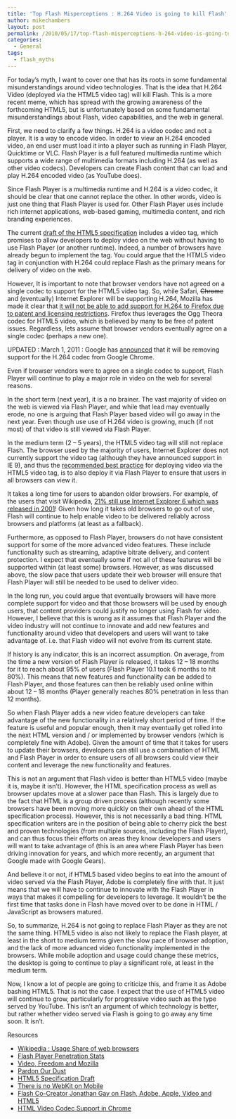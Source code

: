 ```yaml
---
title: 'Top Flash Misperceptions : H.264 Video is going to kill Flash'
author: mikechambers
layout: post
permalink: /2010/05/17/top-flash-misperceptions-h-264-video-is-going-to-kill-flash/
categories:
  - General
tags:
  - flash_myths
---
```



For today&#8217;s myth, I want to cover one that has its roots in some fundamental misunderstandings around video technologies. That is the idea that H.264 Video (deployed via the HTML5 video tag) will kill Flash. This is a more recent meme, which has spread with the growing awareness of the forthcoming HTML5, but is unfortunately based on some fundamental misunderstandings about Flash, video capabilities, and the web in general.  
<!--more-->
  
First, we need to clarify a few things. H.264 is a video codec and not a player. It is a way to encode video. In order to view an H.264 encoded video, an end user must load it into a player such as running in Flash Player, Quicktime or VLC. Flash Player is a full featured multimedia runtime which supports a wide range of multimedia formats including H.264 (as well as other video codecs). Developers can create Flash content that can load and play H.264 encoded video (as YouTube does).

Since Flash Player is a multimedia runtime and H.264 is a video codec, it should be clear that one cannot replace the other. In other words, video is just one thing that Flash Player is used for. Other Flash Player uses include rich internet applications, web-based gaming, multimedia content, and rich branding experiences.

The current [draft of the HTML5 specification][1] includes a video tag, which promises to allow developers to deploy video on the web without having to use Flash Player (or another runtime). Indeed, a number of browsers have already begun to implement the tag. You could argue that the HTML5 video tag in conjunction with H.264 could replace Flash as the primary means for delivery of video on the web.

However, It is important to note that browser vendors have not agreed on a single codec to support for the HTML5 video tag. So, while Safari, <del>Chrome</del> and (eventually) Internet Explorer will be supporting H.264, Mozilla has made it clear that [it will not be able to add support for H.264 to Firefox due to patent and licensing restrictions][2]. Firefox thus leverages the Ogg Theora codec for HTML5 video, which is believed by many to be free of patent issues. Regardless, lets assume that browser vendors eventually agree on a single codec (perhaps a new one).

UPDATED : March 1, 2011 : Google has [announced][3] that it will be removing support for the H.264 codec from Google Chrome.

Even if browser vendors were to agree on a single codec to support, Flash Player will continue to play a major role in video on the web for several reasons.

In the short term (next year), it is a no brainer. The vast majority of video on the web is viewed via Flash Player, and while that lead may eventually erode, no one is arguing that Flash Player based video will go away in the next year. Even though use use of H.264 video is growing, much (if not most) of that video is still viewed via Flash Player.

In the medium term (2 &#8211; 5 years), the HTML5 video tag will still not replace Flash. The browser used by the majority of users, Internet Explorer does not currently support the video tag (although they have announced support in IE 9), and thus the [recommended best practice][4] for deploying video via the HTML5 video tag, is to also deploy it via Flash Player to ensure that users in all browsers can view it.

It takes a long time for users to abandon older browsers. For example, of the users that visit Wikipedia, [21% still use Internet Explorer 6 which was released in 2001][5]! Given how long it takes old browsers to go out of use, Flash will continue to help enable video to be delivered reliably across browsers and platforms (at least as a fallback).

Furthermore, as opposed to Flash Player, browsers do not have consistent support for some of the more advanced video features. These include functionality such as streaming, adaptive bitrate delivery, and content protection. I expect that eventually some if not all of these features will be supported within (at least some) browsers. However, as was discussed above, the slow pace that users update their web browser will ensure that Flash Player will still be needed to be used to deliver video.

In the long run, you could argue that eventually browsers will have more complete support for video and that those browsers will be used by enough users, that content providers could justify no longer using Flash for video. However, I believe that this is wrong as it assumes that Flash Player and the video industry will not continue to innovate and add new features and functionality around video that developers and users will want to take advantage of. i.e. that Flash video will not evolve from its current state.

If history is any indicator, this is an incorrect assumption. On average, from the time a new version of Flash Player is released, it takes 12 &#8211; 18 months for it to reach about 95% of users (Flash Player 10.1 took 6 months to hit 80%). This means that new features and functionality can be added to Flash Player, and those features can then be reliably used online within about 12 &#8211; 18 months (Player generally reaches 80% penetration in less than 12 months).

So when Flash Player adds a new video feature developers can take advantage of the new functionality in a relatively short period of time. If the feature is useful and popular enough, then it may eventually get rolled into the next HTML version and / or implemented by browser vendors (which is completely fine with Adobe). Given the amount of time that it takes for users to update their browsers, developers can still use a combination of HTML and Flash Player in order to ensure users of all browsers could view their content and leverage the new functionality and features.

This is not an argument that Flash video is better than HTML5 video (maybe it is, maybe it isn&#8217;t). However, the HTML specification process as well as browser updates move at a slower pace than Flash. This is largely due to the fact that HTML is a group driven process (although recently some browsers have been moving more quickly on their own ahead of the HTML specification process). However, this is not necessarily a bad thing. HTML specification writers are in the position of being able to cherry pick the best and proven technologies (from multiple sources, including the Flash Player), and can thus focus their efforts on areas they know developers and users will want to take advantage of (this is an area where Flash Player has been driving innovation for years, and which more recently, an argument that Google made with Google Gears).

And believe it or not, if HTML5 based video begins to eat into the amount of video served via the Flash Player, Adobe is completely fine with that. It just means that we will have to continue to innovate with the Flash Player in ways that makes it compelling for developers to leverage. It wouldn&#8217;t be the first time that tasks done in Flash have moved over to be done in HTML / JavaScript as browsers matured.

So, to summarize, H.264 is not going to replace Flash Player as they are not the same thing. HTML5 video is also not likely to replace the Flash player, at least in the short to medium terms given the slow pace of browser adoption, and the lack of more advanced video functionality implemented in the browsers. While mobile adoption and usage could change these metrics, the desktop is going to continue to play a significant role, at least in the medium term.

Now, I know a lot of people are going to criticize this, and frame it as Adobe bashing HTML5. That is not the case. I expect that the use of HTML5 video will continue to grow, particularly for progressive video such as the type served by YouTube. This isn&#8217;t an argument of which technology is better, but rather whether video served via Flash is going to go away any time soon. It isn&#8217;t.

Resources

*   [Wikipedia : Usage Share of web browsers][5]
*   [Flash Player Penetration Stats][6]
*   [Video, Freedom and Mozilla][2]
*   [Pardon Our Dust][7]
*   [HTML5 Specification Draft][1]
*   [There is no WebKit on Mobile][8]
*   [Flash Co-Creator Jonathan Gay on Flash, Adobe, Apple, Video and HTML5][9]
*   [HTML Video Codec Support in Chrome][3]

 [1]: http://dev.w3.org/html5/spec/Overview.html
 [2]: http://weblogs.mozillazine.org/roc/archives/2010/01/video_freedom_a.html
 [3]: http://blog.chromium.org/2011/01/html-video-codec-support-in-chrome.html
 [4]: http://henriksjokvist.net/archive/2009/2/using-the-html5-video-tag-with-a-flash-fallback
 [5]: http://en.wikipedia.org/wiki/Usage_share_of_web_browsers
 [6]: http://www.adobe.com/products/player_census/flashplayer/
 [7]: http://blog.hulu.com/2010/05/13/pardon-our-dust/
 [8]: http://www.quirksmode.org/blog/archives/2009/10/there_is_no_web.html
 [9]: http://coldhardflash.com/2010/05/flash-co-creator-jonathan-gay-responds-to-steve-jobs.html